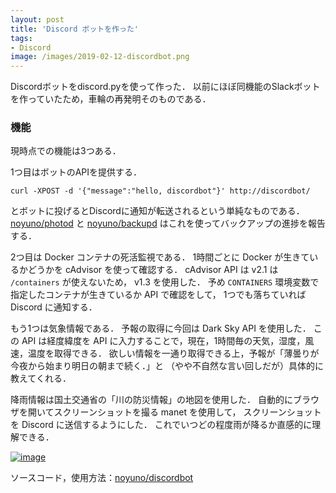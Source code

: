 ```yaml
---
layout: post
title: 'Discord ボットを作った'
tags:
- Discord
image: /images/2019-02-12-discordbot.png
---
```


Discordボットをdiscord.pyを使って作った．
以前にほぼ同機能のSlackボットを作っていたため，車輪の再発明そのものである．

### 機能

現時点での機能は3つある．

1つ目はボットのAPIを提供する．

~~~
curl -XPOST -d '{"message":"hello, discordbot"}' http://discordbot/
~~~

とボットに投げるとDiscordに通知が転送されるという単純なものである．
[noyuno/photod](https://github.com/noyuno/photod) と
[noyuno/backupd](https://github.com/noyuno/backupd/)
はこれを使ってバックアップの進捗を報告する．

2つ目は Docker コンテナの死活監視である．
1時間ごとに Docker が生きているかどうかを cAdvisor を使って確認する．
cAdvisor API は v2.1 は `/containers` が使えないため， v1.3 を使用した．
予め `CONTAINERS` 環境変数で指定したコンテナが生きているか API で確認をして，
1つでも落ちていれば Discord に通知する．

もう1つは気象情報である．
予報の取得に今回は Dark Sky API を使用した．
この API は経度緯度を API に入力することで，現在，1時間毎の天気，湿度，風速，温度を取得できる．
欲しい情報を一通り取得できる上，予報が「薄曇りが今夜から始まり明日の朝まで続く．」と
（やや不自然な言い回しだが）具体的に教えてくれる．

降雨情報は国土交通省の「川の防災情報」の地図を使用した．
自動的にブラウザを開いてスクリーンショットを撮る manet を使用して，
スクリーンショットを Discord に送信するようにした．
これでいつどの程度雨が降るか直感的に理解できる．

[![image]({{page.image}})]({{page.image}})


ソースコード，使用方法：[noyuno/discordbot](https://github.com/noyuno/discordbot)


